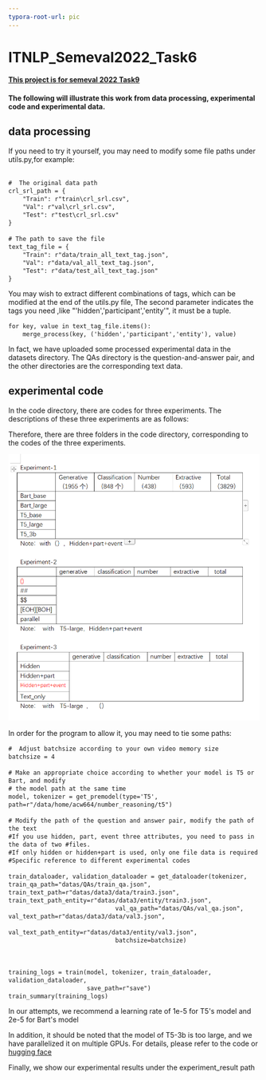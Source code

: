```yaml
---
typora-root-url: pic
---
```


# ITNLP_Semeval2022_Task6
#### **[This project is for semeval 2022 Task9](https://competitions.codalab.org/competitions/34056#participate)**

#### The following will illustrate this work from data processing,  experimental code and experimental data.

## data processing

If you need to try it yourself, you may need to modify some file paths under utils.py,for example:

```

#  The original data path
crl_srl_path = {
    "Train": r"train\crl_srl.csv",
    "Val": r"val\crl_srl.csv",
    "Test": r"test\crl_srl.csv"
}

# The path to save the file
text_tag_file = {
    "Train": r"data/train_all_text_tag.json",
    "Val": r"data/val_all_text_tag.json",
    "Test": r"data/test_all_text_tag.json"
}
```

You may wish to extract different combinations of tags, which can be modified at the end of the utils.py file, The second parameter indicates the tags you need ,like "'hidden','participant','entity'", it must be a tuple.

```
for key, value in text_tag_file.items():
    merge_process(key, ('hidden','participant','entity'), value)
```

In fact, we have uploaded some processed experimental data in the datasets directory. The QAs directory is the question-and-answer pair, and the other directories are the corresponding text data.

## experimental code 

In the code directory, there are codes for three experiments. The descriptions of these three experiments are as follows: 

Therefore, there are three folders in the code directory, corresponding to the codes of the three experiments.

![](pic/1.png)



In order for the program to allow it, you may need to tie some paths:

```
#  Adjust batchsize according to your own video memory size
batchsize = 4

# Make an appropriate choice according to whether your model is T5 or Bart, and modify 
# the model path at the same time
model, tokenizer = get_premodel(type='T5', path=r"/data/home/acw664/number_reasoning/t5")

# Modify the path of the question and answer pair, modify the path of the text
#If you use hidden, part, event three attributes, you need to pass in the data of two #files.
#If only hidden or hidden+part is used, only one file data is required
#Specific reference to different experimental codes

train_dataloader, validation_dataloader = get_dataloader(tokenizer,                                                     train_qa_path="datas/QAs/train_qa.json",                                                 train_text_path=r"datas/data3/data/train3.json",                            			  train_text_path_entity=r"datas/data3/entity/train3.json",                                 
							  val_qa_path="datas/QAs/val_qa.json",                 									  val_text_path=r"datas/data3/data/val3.json",
							  val_text_path_entity=r"datas/data3/entity/val3.json",
							  batchsize=batchsize)
							  
							  
							  
training_logs = train(model, tokenizer, train_dataloader, validation_dataloader,
                      save_path=r"save")
train_summary(training_logs)
```

In our attempts, we recommend a learning rate of 1e-5 for T5's model and 2e-5 for Bart's model



In addition, it should be noted that the model of T5-3b is too large, and we have parallelized it on multiple GPUs. For details, please refer to the code or [hugging face](https://huggingface.co/docs/transformers/model_doc/t5)



Finally, we show our experimental results under the experiment_result path



